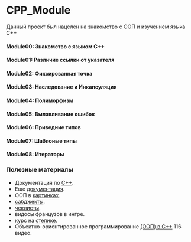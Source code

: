 # CPP_Module

Данный проект был нацелен на знакомство с ООП и изучением языка C++

#### Module00: Знакомство с языком C++
#### Module01: Различие ссылки от указателя
#### Module02: Фиксированная точка
#### Module03: Наследование и Инкапсуляция
#### Module04: Полиморфизм
#### Module05: Вылавливание ошибок
#### Module06: Приведние типов
#### Module07: Шаблоные типы
#### Module08: Итераторы

### Полезные материалы
+ Документация по [С++](https://ravesli.com/uroki-cpp/).
+ Еще [документация](https://metanit.com/cpp/tutorial/2.10.php).
+ ООП в [картинках](https://habr.com/ru/post/463125/).
+ [сабджекты](https://github.com/luta-wolf/CPP-Module/tree/master/subjects).
+ [чеклисты](https://github.com/mharriso/school21-checklists).
+ видосы французов в интре.
+ курс на [степике](https://stepik.org/course/7/syllabus).
+ Объектно-ориентированное программирование [(ООП) в C++](https://www.youtube.com/playlist?list=PLQOaTSbfxUtBm7DxblJZShqBQnBAVzlXX) 116 видео.
